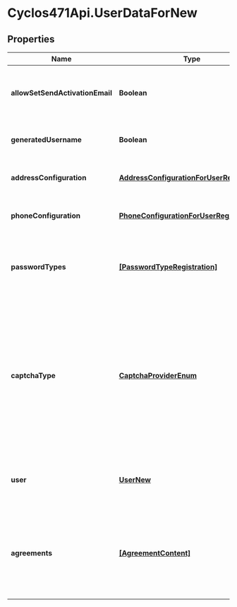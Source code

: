 # Cyclos471Api.UserDataForNew

## Properties
Name | Type | Description | Notes
------------ | ------------- | ------------- | -------------
**allowSetSendActivationEmail** | **Boolean** | Whether the current user is allowed to skip the activateion e-mail  | [optional] 
**generatedUsername** | **Boolean** | Indicates whether the login name is generated | [optional] 
**addressConfiguration** | [**AddressConfigurationForUserRegistration**](AddressConfigurationForUserRegistration.md) | Configuration for registering addresses | [optional] 
**phoneConfiguration** | [**PhoneConfigurationForUserRegistration**](PhoneConfigurationForUserRegistration.md) | Configuration for registering phones | [optional] 
**passwordTypes** | [**[PasswordTypeRegistration]**](PasswordTypeRegistration.md) | The password types that should be registered together with the user  | [optional] 
**captchaType** | [**CaptchaProviderEnum**](CaptchaProviderEnum.md) | description: &gt;   The captcha provider used to requested a captcha for registration,   or null if no captcha is needed. Possible values are: * internal: Default provider using images  | [optional] 
**user** | [**UserNew**](UserNew.md) | The object that can be altered and posted back to register the user  | [optional] 
**agreements** | [**[AgreementContent]**](AgreementContent.md) | The agreements that needs to be accepted by the user to be able to register. Only returned for public registrations.  | [optional] 


